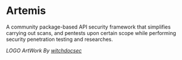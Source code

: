 # Artemis
A community package-based API security framework that simplifies carrying out scans, and pentests upon certain scope while performing security penetration testing and researches. 

*LOGO ArtWork By [witchdocsec](https://github.com/witchdocsec/)*
